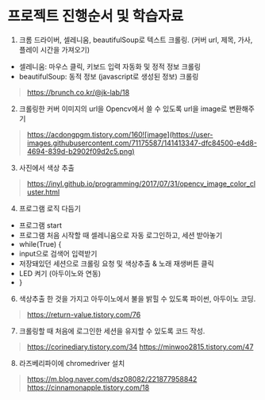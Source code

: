 # 프로젝트 진행순서 및 학습자료
1. 크롬 드라이버, 셀레니움, beautifulSoup로 텍스트 크롤링. (커버 url, 제목, 가사, 플레이 시간을 가져오기)
- 셀레니움: 마우스 클릭, 키보드 입력 자동화 및 정적 정보 크롤링
- beautifulSoup: 동적 정보 (javascript로 생성된 정보) 크롤링
> https://brunch.co.kr/@jk-lab/18
2. 크롤링한 커버 이미지의 url을 Opencv에서 쓸 수 있도록 url을 image로 변환해주기
  > https://acdongpgm.tistory.com/160![image](https://user-images.githubusercontent.com/71175587/141413347-dfc84500-e4d8-4694-839d-b2902f09d2c5.png)
3. 사진에서 색상 추출
  > https://inyl.github.io/programming/2017/07/31/opencv_image_color_cluster.html
4. 프로그램 로직 다듬기
- 프로그램 start
- 프로그램 처음 시작할 때 셀레니움으로 자동 로그인하고, 세션 받아놓기
- while(True) {
- input으로 검색어 입력받기
- 저장돼있던 세션으로 크롤링 요청 및 색상추출 & 노래 재생버튼 클릭
- LED 켜기 (아두이노와 연동)
- }
6. 색상추출 한 것을 가지고 아두이노에서 불을 밝힐 수 있도록 파이썬, 아두이노 코딩.
  > https://return-value.tistory.com/76
7. 크롤링할 때 처음에 로그인한 세션을 유지할 수 있도록 코드 작성.
  > https://corinediary.tistory.com/34
  > https://minwoo2815.tistory.com/47
8. 라즈베리파이에 chromedriver 설치
  > https://m.blog.naver.com/dsz08082/221877958842 <br>
  > https://cinnamonapple.tistory.com/18
